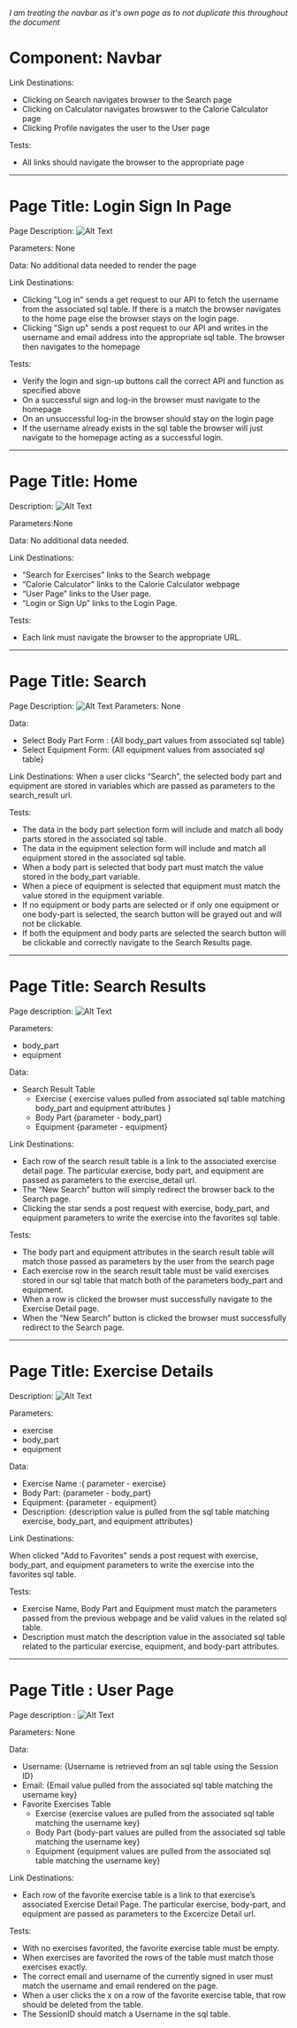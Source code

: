 *I am treating the navbar as it's own page as to not duplicate this throughout the document*

# Component: Navbar

Link Destinations: 
- Clicking on Search navigates browser to the Search page
- Clicking on Calculator navigates browswer to the Calorie Calculator page
- Clicking Profile navigates the user to the User page

Tests: 
- All links should navigate the browser to the appropriate page

---
# Page Title: Login Sign In Page

Page Description:
![Alt Text](./images/login_sign_up.jpg)



Parameters: None

Data: No additional data needed to render the page

Link Destinations: 
- Clicking "Log in" sends a get request to our API to fetch the username from the associated sql table. If there is a match the browser navigates to the home page else the browser stays on the login page.
- Clicking "Sign up" sends a post request to our API and writes in the username and email address into the appropriate sql table. The browser then navigates to the homepage

Tests:
- Verify the login and sign-up buttons call the correct API and function as specified above
- On a successful sign and log-in the browser must navigate to the homepage
- On an unsuccessful log-in the browser should stay on the login page
- If the username already exists in the sql table the browser will just navigate to the homepage acting as a successful login.

---

# Page Title: Home

Description:
![Alt Text](./images/home.jpg)

Parameters:None

Data: No additional data needed.

Link Destinations:
- “Search for Exercises” links to the Search webpage
- “Calorie Calculator” links to the Calorie Calculator webpage
- “User Page” links to the User page.
- “Login or Sign Up” links to the Login Page.

Tests:
- Each link must navigate the browser to the appropriate URL.

---

# Page Title: Search

Page Description:
![Alt Text](./images/search.jpg)
Parameters: None

Data: 
- Select Body Part Form : {All body_part values from associated sql table}
- Select Equipment Form: {All equipment values from associated sql table}

Link Destinations: When a user clicks “Search”, the selected body part and equipment are stored in variables which are passed as parameters to the search_result url.

Tests:
- The data in the body part selection form will include and match all body parts stored in the associated sql table.
- The data in the equipment selection form will include and match all equipment stored in the associated sql table.
- When a body part is selected that body part must match the value stored in the body_part variable.
- When a piece of equipment is selected that equipment must match the value stored in the equipment variable.
- If no equipment or body parts are selected or if only one equipment or one body-part is selected, the search button will be grayed out and will not be clickable.
- If both the equipment and body parts  are selected the search button will be clickable and correctly navigate to the Search Results page.
---
# Page Title: Search Results

Page description:
![Alt Text](./images/search_results.jpg)

Parameters:
- body_part
- equipment

Data: 
- Search Result Table 
    - Exercise { exercise values pulled from associated sql table matching body_part and equipment attributes }
    - Body Part {parameter - body_part}
    - Equipment {parameter - equipment}

Link Destinations:
- Each row of the search result table is a link to the associated exercise detail page. The particular exercise, body part, and equipment are passed as parameters to the exercise_detail url.
- The “New Search” button will simply redirect the browser back to the Search page.
- Clicking the star sends a post request with exercise, body_part, and equipment parameters to write the exercise into the favorites sql table.

Tests: 
- The body part and equipment attributes in the search result table will match those passed as parameters by the user from the search page
- Each exercise row in the search result table must be valid exercises stored in our sql table that match both of the parameters body_part and equipment.
- When a row is clicked the browser must successfully navigate to the Exercise Detail page.
- When the “New Search” button is clicked the browser must successfully redirect to the Search page.

---

# Page Title: Exercise Details

Description:
![Alt Text](./images/exercise_details.jpg)

Parameters:
- exercise
- body_part
- equipment

Data:
- Exercise Name :{ parameter - exercise}
- Body Part: {parameter - body_part}
- Equipment: {parameter - equipment}
- Description: {description value is pulled from the sql table matching exercise, body_part, and equipment attributes}

Link Destinations: 

When clicked "Add to Favorites" sends a post request with exercise, body_part, and equipment parameters to write the exercise into the favorites sql table.

Tests:
- Exercise Name, Body Part and Equipment must match the parameters passed from the  previous webpage and be valid values in the related sql table.
- Description must match the description value in the associated sql table related to the particular exercise, equipment, and body-part attributes.

---

# Page Title : User Page

Page description : 
![Alt Text](./images/user_page.jpg)

Parameters: None


Data:
- Username: {Username is retrieved from an sql table using the Session ID}
- Email: {Email value pulled from the associated sql table matching the username key}
 - Favorite Exercises Table 
    - Exercise {exercise values are pulled from the associated sql table matching the username key}
    - Body Part {body-part values are pulled from the associated sql table matching the username key}
    - Equipment {equipment values are pulled from the associated sql table matching the username key}



Link Destinations: 
- Each row of the favorite exercise table is a link to that exercise’s associated Exercise Detail Page. The particular exercise, body-part, and equipment are passed as parameters to the Excercize Detail url.

Tests:
- With no exercises favorited, the favorite exercise table must be empty.
- When exercises are favorited the rows of the table must match those exercises exactly.
- The correct email and username of the currently signed in user must match the username and email rendered on the page.
- When a user clicks the x on a row of the favorite exercise table, that row should be deleted from the table.
- The SessionID should match a Username in the sql table.









